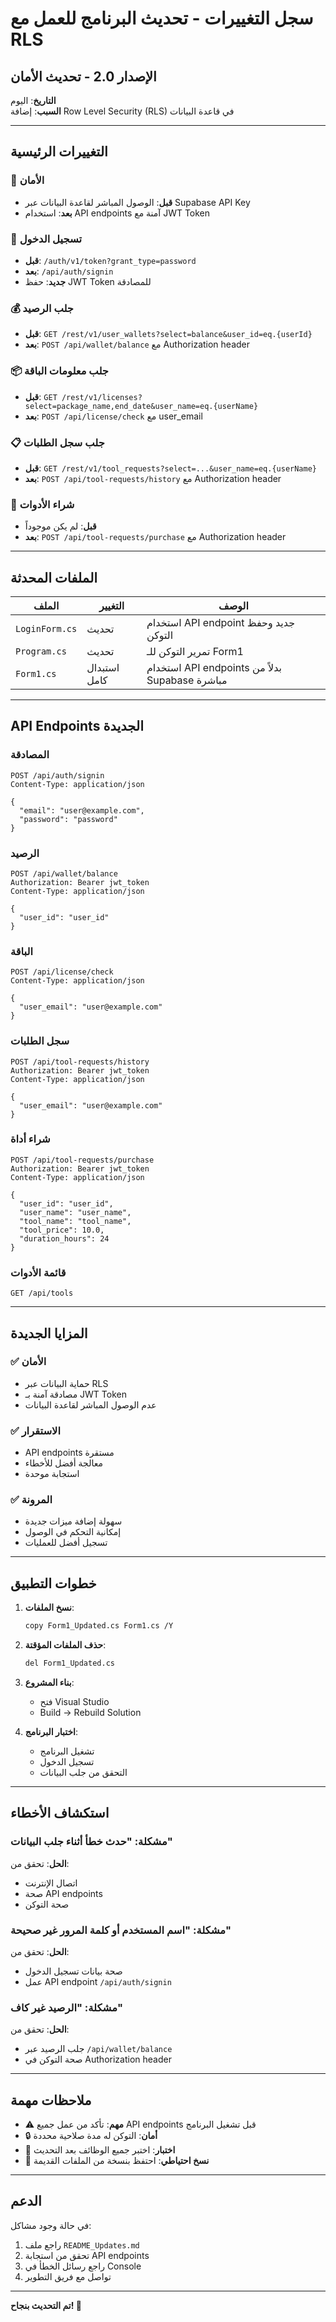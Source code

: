 # سجل التغييرات - تحديث البرنامج للعمل مع RLS

## الإصدار 2.0 - تحديث الأمان
**التاريخ**: اليوم  
**السبب**: إضافة Row Level Security (RLS) في قاعدة البيانات

---

## التغييرات الرئيسية

### 🔐 الأمان
- **قبل**: الوصول المباشر لقاعدة البيانات عبر Supabase API Key
- **بعد**: استخدام API endpoints آمنة مع JWT Token

### 🔄 تسجيل الدخول
- **قبل**: `/auth/v1/token?grant_type=password`
- **بعد**: `/api/auth/signin`
- **جديد**: حفظ JWT Token للمصادقة

### 💰 جلب الرصيد
- **قبل**: `GET /rest/v1/user_wallets?select=balance&user_id=eq.{userId}`
- **بعد**: `POST /api/wallet/balance` مع Authorization header

### 📦 جلب معلومات الباقة
- **قبل**: `GET /rest/v1/licenses?select=package_name,end_date&user_name=eq.{userName}`
- **بعد**: `POST /api/license/check` مع user_email

### 📋 جلب سجل الطلبات
- **قبل**: `GET /rest/v1/tool_requests?select=...&user_name=eq.{userName}`
- **بعد**: `POST /api/tool-requests/history` مع Authorization header

### 🛒 شراء الأدوات
- **قبل**: لم يكن موجوداً
- **بعد**: `POST /api/tool-requests/purchase` مع Authorization header

---

## الملفات المحدثة

| الملف | التغيير | الوصف |
|-------|---------|--------|
| `LoginForm.cs` | تحديث | استخدام API endpoint جديد وحفظ التوكن |
| `Program.cs` | تحديث | تمرير التوكن للـ Form1 |
| `Form1.cs` | استبدال كامل | استخدام API endpoints بدلاً من Supabase مباشرة |

---

## API Endpoints الجديدة

### المصادقة
```http
POST /api/auth/signin
Content-Type: application/json

{
  "email": "user@example.com",
  "password": "password"
}
```

### الرصيد
```http
POST /api/wallet/balance
Authorization: Bearer jwt_token
Content-Type: application/json

{
  "user_id": "user_id"
}
```

### الباقة
```http
POST /api/license/check
Content-Type: application/json

{
  "user_email": "user@example.com"
}
```

### سجل الطلبات
```http
POST /api/tool-requests/history
Authorization: Bearer jwt_token
Content-Type: application/json

{
  "user_email": "user@example.com"
}
```

### شراء أداة
```http
POST /api/tool-requests/purchase
Authorization: Bearer jwt_token
Content-Type: application/json

{
  "user_id": "user_id",
  "user_name": "user_name",
  "tool_name": "tool_name",
  "tool_price": 10.0,
  "duration_hours": 24
}
```

### قائمة الأدوات
```http
GET /api/tools
```

---

## المزايا الجديدة

### ✅ الأمان
- حماية البيانات عبر RLS
- مصادقة آمنة بـ JWT Token
- عدم الوصول المباشر لقاعدة البيانات

### ✅ الاستقرار
- API endpoints مستقرة
- معالجة أفضل للأخطاء
- استجابة موحدة

### ✅ المرونة
- سهولة إضافة ميزات جديدة
- إمكانية التحكم في الوصول
- تسجيل أفضل للعمليات

---

## خطوات التطبيق

1. **نسخ الملفات**:
   ```bash
   copy Form1_Updated.cs Form1.cs /Y
   ```

2. **حذف الملفات المؤقتة**:
   ```bash
   del Form1_Updated.cs
   ```

3. **بناء المشروع**:
   - فتح Visual Studio
   - Build → Rebuild Solution

4. **اختبار البرنامج**:
   - تشغيل البرنامج
   - تسجيل الدخول
   - التحقق من جلب البيانات

---

## استكشاف الأخطاء

### مشكلة: "حدث خطأ أثناء جلب البيانات"
**الحل**: تحقق من:
- اتصال الإنترنت
- صحة API endpoints
- صحة التوكن

### مشكلة: "اسم المستخدم أو كلمة المرور غير صحيحة"
**الحل**: تحقق من:
- صحة بيانات تسجيل الدخول
- عمل API endpoint `/api/auth/signin`

### مشكلة: "الرصيد غير كاف"
**الحل**: تحقق من:
- جلب الرصيد عبر `/api/wallet/balance`
- صحة التوكن في Authorization header

---

## ملاحظات مهمة

- ⚠️ **مهم**: تأكد من عمل جميع API endpoints قبل تشغيل البرنامج
- 🔒 **أمان**: التوكن له مدة صلاحية محددة
- 📱 **اختبار**: اختبر جميع الوظائف بعد التحديث
- 🔄 **نسخ احتياطي**: احتفظ بنسخة من الملفات القديمة

---

## الدعم

في حالة وجود مشاكل:
1. راجع ملف `README_Updates.md`
2. تحقق من استجابة API endpoints
3. راجع رسائل الخطأ في Console
4. تواصل مع فريق التطوير

---

**تم التحديث بنجاح! 🎉**

